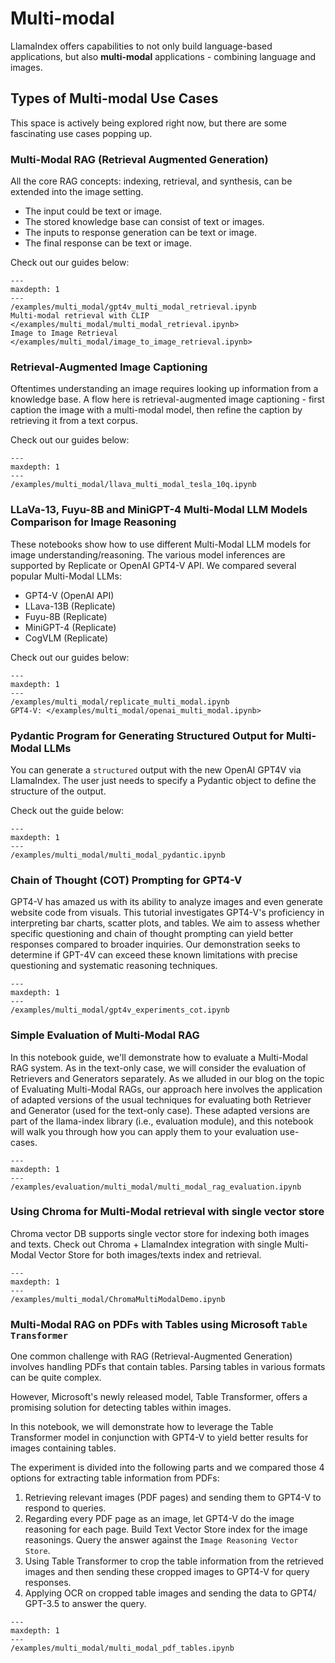 # Multi-modal

LlamaIndex offers capabilities to not only build language-based applications, but also **multi-modal** applications - combining language and images.

## Types of Multi-modal Use Cases

This space is actively being explored right now, but there are some fascinating use cases popping up.

### Multi-Modal RAG (Retrieval Augmented Generation)

All the core RAG concepts: indexing, retrieval, and synthesis, can be extended into the image setting.

- The input could be text or image.
- The stored knowledge base can consist of text or images.
- The inputs to response generation can be text or image.
- The final response can be text or image.

Check out our guides below:

```{toctree}
---
maxdepth: 1
---
/examples/multi_modal/gpt4v_multi_modal_retrieval.ipynb
Multi-modal retrieval with CLIP </examples/multi_modal/multi_modal_retrieval.ipynb>
Image to Image Retrieval </examples/multi_modal/image_to_image_retrieval.ipynb>
```

### Retrieval-Augmented Image Captioning

Oftentimes understanding an image requires looking up information from a knowledge base. A flow here is retrieval-augmented image captioning - first caption the image with a multi-modal model, then refine the caption by retrieving it from a text corpus.

Check out our guides below:

```{toctree}
---
maxdepth: 1
---
/examples/multi_modal/llava_multi_modal_tesla_10q.ipynb
```

### LLaVa-13, Fuyu-8B and MiniGPT-4 Multi-Modal LLM Models Comparison for Image Reasoning

These notebooks show how to use different Multi-Modal LLM models for image understanding/reasoning. The various model inferences are supported by Replicate or OpenAI GPT4-V API. We compared several popular Multi-Modal LLMs:

- GPT4-V (OpenAI API)
- LLava-13B (Replicate)
- Fuyu-8B (Replicate)
- MiniGPT-4 (Replicate)
- CogVLM (Replicate)

Check out our guides below:

```{toctree}
---
maxdepth: 1
---
/examples/multi_modal/replicate_multi_modal.ipynb
GPT4-V: </examples/multi_modal/openai_multi_modal.ipynb>
```

### Pydantic Program for Generating Structured Output for Multi-Modal LLMs

You can generate a `structured` output with the new OpenAI GPT4V via LlamaIndex. The user just needs to specify a Pydantic object to define the structure of the output.

Check out the guide below:

```{toctree}
---
maxdepth: 1
---
/examples/multi_modal/multi_modal_pydantic.ipynb
```

### Chain of Thought (COT) Prompting for GPT4-V

GPT4-V has amazed us with its ability to analyze images and even generate website code from visuals.
This tutorial investigates GPT4-V's proficiency in interpreting bar charts, scatter plots, and tables. We aim to assess whether specific questioning and chain of thought prompting can yield better responses compared to broader inquiries. Our demonstration seeks to determine if GPT-4V can exceed these known limitations with precise questioning and systematic reasoning techniques.

```{toctree}
---
maxdepth: 1
---
/examples/multi_modal/gpt4v_experiments_cot.ipynb
```

### Simple Evaluation of Multi-Modal RAG

In this notebook guide, we'll demonstrate how to evaluate a Multi-Modal RAG system. As in the text-only case, we will consider the evaluation of Retrievers and Generators separately. As we alluded in our blog on the topic of Evaluating Multi-Modal RAGs, our approach here involves the application of adapted versions of the usual techniques for evaluating both Retriever and Generator (used for the text-only case). These adapted versions are part of the llama-index library (i.e., evaluation module), and this notebook will walk you through how you can apply them to your evaluation use-cases.

```{toctree}
---
maxdepth: 1
---
/examples/evaluation/multi_modal/multi_modal_rag_evaluation.ipynb
```

### Using Chroma for Multi-Modal retrieval with single vector store

Chroma vector DB supports single vector store for indexing both images and texts.
Check out Chroma + LlamaIndex integration with single Multi-Modal Vector Store for both images/texts index and retrieval.

```{toctree}
---
maxdepth: 1
---
/examples/multi_modal/ChromaMultiModalDemo.ipynb
```

### Multi-Modal RAG on PDFs with Tables using Microsoft `Table Transformer`

One common challenge with RAG (Retrieval-Augmented Generation) involves handling PDFs that contain tables. Parsing tables in various formats can be quite complex.

However, Microsoft's newly released model, Table Transformer, offers a promising solution for detecting tables within images.

In this notebook, we will demonstrate how to leverage the Table Transformer model in conjunction with GPT4-V to yield better results for images containing tables.

The experiment is divided into the following parts and we compared those 4 options for extracting table information from PDFs:

1. Retrieving relevant images (PDF pages) and sending them to GPT4-V to respond to queries.
2. Regarding every PDF page as an image, let GPT4-V do the image reasoning for each page. Build Text Vector Store index for the image reasonings. Query the answer against the `Image Reasoning Vector Store`.
3. Using Table Transformer to crop the table information from the retrieved images and then sending these cropped images to GPT4-V for query responses.
4. Applying OCR on cropped table images and sending the data to GPT4/ GPT-3.5 to answer the query.

```{toctree}
---
maxdepth: 1
---
/examples/multi_modal/multi_modal_pdf_tables.ipynb
```
